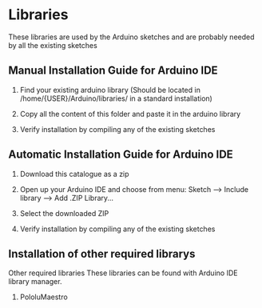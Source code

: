 # Libraries #
These libraries are used by the Arduino sketches and are probably needed by all the existing sketches

## Manual Installation Guide for Arduino IDE ##

1. Find your existing arduino library (Should be located in /home/{USER}/Arduino/libraries/ in a standard installation)

2. Copy all the content of this folder and paste it in the arduino library

3. Verify installation by compiling any of the existing sketches

## Automatic Installation Guide for Arduino IDE ##

1. Download this catalogue as a zip

2. Open up your Arduino IDE and choose from menu: Sketch --> Include library --> Add .ZIP Library...

3. Select the downloaded ZIP

4. Verify installation by compiling any of the existing sketches

## Installation of other required librarys ##
Other required libraries
These libraries can be found with Arduino IDE library manager.

1. PololuMaestro
